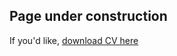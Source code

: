 ## Page under construction

If you'd like, [download CV here](https://github.com/PietroDomi/pietrodomi.github.io/raw/main/Pietro_Dominietto_CV.pdf)
